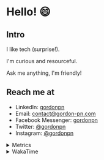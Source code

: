 # Hello! 😄

## Intro

I like tech (surprise!).

I'm curious and resourceful.

Ask me anything, I'm friendly!

## Reach me at

- LinkedIn: [gordonpn](https://www.linkedin.com/in/gordonpn/)
- Email: [contact@gordon-pn.com](mailto:contact@gordon-pn.com)
- Facebook Messenger: [gordonpn](https://www.messenger.com/t/Gordonpn)
- Twitter: [@gordonpn](https://twitter.com/Gordonpn)
- Instagram: [@gordonpn](https://www.instagram.com/gordonpn/)

<details>
  <summary>Metrics</summary>

  <img align="center" src="https://github.com/gordonpn/gordonpn/blob/master/github-metrics.svg" alt="GitHub Metrics">

</details>

<details>
  <summary>WakaTime</summary>

  <!--START_SECTION:waka-->
📊 **This Week I Spent My Time On** 

```text
💬 Programming Languages: 
XML                      3 hrs 35 mins       ██████████░░░░░░░░░░░░░░░   39.29 % 
Java                     3 hrs 3 mins        ████████░░░░░░░░░░░░░░░░░   33.37 % 
Brazil Dependency Config 1 hr                ███░░░░░░░░░░░░░░░░░░░░░░   11.09 % 
Makefile                 39 mins             ██░░░░░░░░░░░░░░░░░░░░░░░   07.14 % 
Bash                     26 mins             █░░░░░░░░░░░░░░░░░░░░░░░░   04.88 % 

🔥 Editors: 
IntelliJ IDEA            8 hrs 39 mins       ████████████████████████░   94.61 % 
VS Code                  28 mins             █░░░░░░░░░░░░░░░░░░░░░░░░   05.20 % 
Cursor                   1 min               ░░░░░░░░░░░░░░░░░░░░░░░░░   00.19 % 
```


 Last Updated on 31/10/2024 10:24:14 UTC
<!--END_SECTION:waka-->
</details>
